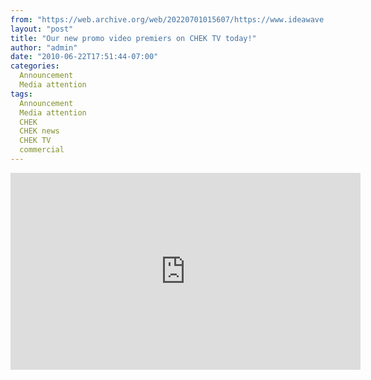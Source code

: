 ```yaml
---
from: "https://web.archive.org/web/20220701015607/https://www.ideawave.ca/our-new-promo-video-premiers-on-chek-tv-today/"
layout: "post"
title: "Our new promo video premiers on CHEK TV today!"
author: "admin"
date: "2010-06-22T17:51:44-07:00"
categories:
  Announcement
  Media attention
tags: 
  Announcement
  Media attention
  CHEK
  CHEK news
  CHEK TV
  commercial
---
```


<iframe width="560" height="315" src="https://www.youtube.com/embed/8K9mCJqRsWM" title="YouTube video player" frameborder="0" allow="accelerometer; autoplay; clipboard-write; encrypted-media; gyroscope; picture-in-picture; web-share" allowfullscreen></iframe>
